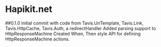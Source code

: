 # Hapikit.net #


##0.1.0
Initial commit with code from Tavis.UriTemplate, Tavis.Link, Tavis.HttpCache, Tavis.Auth, a redirectHandler
Added parsing support to HttpResponseMachine
Created When, Then style API for defining HttpResponseMachine actions.